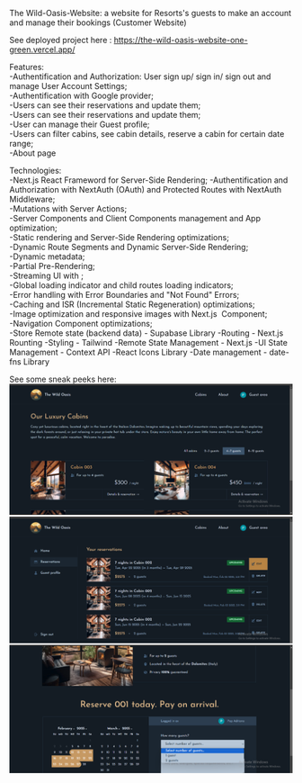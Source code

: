 The Wild-Oasis-Website: a website for Resorts's guests to make an account and manage their bookings (Customer Website) <br/>


See deployed project here : https://the-wild-oasis-website-one-green.vercel.app/

Features:<br/>
-Authentification and Authorization: User sign up/ sign in/ sign out and manage User Account Settings;<br/>
-Authentification with Google provider; <br/>
-Users can see their reservations and update them;<br/>
-Users can see their reservations and update them;<br/>
-User can manage their Guest profile;<br/>
-Users can filter cabins, see cabin details, reserve a cabin for certain date range;<br/>
-About page <br/>

Technologies:<br/>
-Next.js React Frameword for Server-Side Rendering;
-Authentification and Authorization with NextAuth (OAuth) and Protected Routes with NextAuth Middleware;<br/>
-Mutations with Server Actions;<br/>
-Server Components and Client Components management and App optimization;<br/>
-Static rendering and Server-Side Rendering optimizations;<br/>
-Dynamic Route Segments and Dynamic Server-Side Rendering;<br/>
-Dynamic metadata; <br/>
-Partial Pre-Rendering;<br/>
-Streaming UI with <Suspense/>; <br/>
-Global loading indicator and child routes loading indicators; <br/>
-Error handling with Error Boundaries and "Not Found" Errors;<br/>
-Caching and ISR (Incremental Static Regeneration) optimizations;<br/>
-Image optimization and responsive images with Next.js <Image/> Component; <br/>
-Navigation <Link/> Component optimizations;<br/>
-Store Remote state (backend data) - Supabase Library
-Routing - Next.js Rounting
-Styling - Tailwind
-Remote State Management - Next.js
-UI State Management - Context API
-React Icons Library
-Date management - date-fns Library

See some sneak peeks here:
![ss](https://github.com/adrianapopd/the-wild-oasis-website/blob/main/the%20wild%20oasis%20web%201.png)
![ss](https://github.com/adrianapopd/the-wild-oasis-website/blob/main/the%20wild%20oasis%20web%202.png)
![ss](https://github.com/adrianapopd/the-wild-oasis-website/blob/main/thw%20wild%20oasis%20web%204.png)
